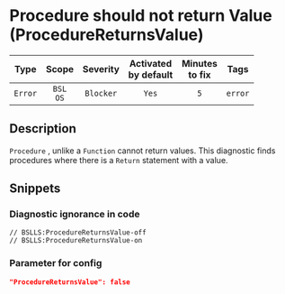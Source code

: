 # Procedure should not return Value (ProcedureReturnsValue)

| Type | Scope | Severity | Activated<br/>by default | Minutes<br/>to fix | Tags |
| :-: | :-: | :-: | :-: | :-: | :-: |
| `Error` | `BSL`<br/>`OS` | `Blocker` | `Yes` | `5` | `error` |

<!-- Блоки выше заполняются автоматически, не трогать -->
## Description

`Procedure` , unlike a `Function` cannot return values. This diagnostic finds procedures where there is a `Return` statement with a value.

## Snippets

<!-- Блоки ниже заполняются автоматически, не трогать -->
### Diagnostic ignorance in code

```bsl
// BSLLS:ProcedureReturnsValue-off
// BSLLS:ProcedureReturnsValue-on
```

### Parameter for config

```json
"ProcedureReturnsValue": false
```
